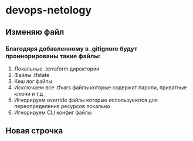 # devops-netology

## Изменяю файл

### Благодяря добавленному в .gitignore будут проинорированы такие файлы:

1. Локальные .terraform директории
2. Файлы .tfstate
3. Кеш лог файлы
4. Исключаем все .tfvars файлы которые содержат пароли, приватные ключи и т.д
5. Игнорируем override файлы которые используеются для переопределения ресурсов локально
6. Игнорируем CLI конфиг файлы

## Новая строчка